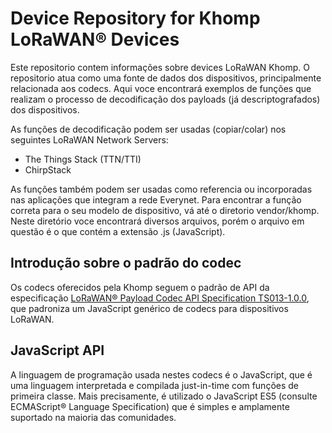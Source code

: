# Device Repository for Khomp LoRaWAN® Devices

Este repositorio contem informações sobre devices LoRaWAN Khomp. 
O repositorio atua como uma fonte de dados dos dispositivos, principalmente relacionada aos codecs.
Aqui voce encontrará exemplos de funções que realizam o processo de decodificação dos payloads (já descriptografados) dos dispositivos.

As funções de decodificação podem ser usadas (copiar/colar) nos seguintes LoRaWAN Network Servers:

- The Things Stack (TTN/TTI)
- ChirpStack

As funções também podem ser usadas como referencia ou incorporadas nas aplicações que integram a rede Everynet.
Para encontrar a função correta para o seu modelo de dispositivo, vá até o diretorio vendor/khomp. Neste diretório voce encontrará diversos arquivos, 
porém o arquivo em questão é o que contém a extensão .js (JavaScript). 

## Introdução sobre o padrão do codec
Os codecs oferecidos pela Khomp seguem o padrão de API da especificação [LoRaWAN® Payload Codec API Specification TS013-1.0.0](https://resources.lora-alliance.org/technical-specifications/ts013-1-0-0-payload-codec-api), que padroniza um JavaScript genérico de codecs para dispositivos LoRaWAN.

## JavaScript API
A linguagem de programação usada nestes codecs é o JavaScript, que é uma linguagem interpretada e compilada just-in-time com funções de primeira classe.
Mais precisamente, é utilizado o JavaScript ES5 (consulte ECMAScript® Language Specification) que é simples e amplamente suportado na maioria das comunidades.




